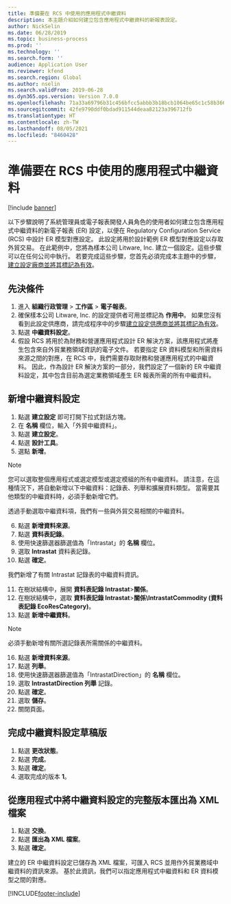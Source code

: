 ```yaml
---
title: 準備要在 RCS 中使用的應用程式中繼資料
description: 本主題介紹如何建立包含應用程式中繼資料的新報表設定。
author: NickSelin
ms.date: 06/28/2019
ms.topic: business-process
ms.prod: ''
ms.technology: ''
ms.search.form: ''
audience: Application User
ms.reviewer: kfend
ms.search.region: Global
ms.author: nselin
ms.search.validFrom: 2019-06-28
ms.dyn365.ops.version: Version 7.0.0
ms.openlocfilehash: 71a33a69796b31c456bfcc5abbb3b18bcb1064be65c1c58b36656a9cebfbf47d
ms.sourcegitcommit: 42fe9790ddf0bdad911544deaa82123a396712fb
ms.translationtype: HT
ms.contentlocale: zh-TW
ms.lasthandoff: 08/05/2021
ms.locfileid: "8460428"
---
```

# <a name="prepare-application-metadata-to-be-used-in-rcs"></a>準備要在 RCS 中使用的應用程式中繼資料
[!include [banner](../../includes/banner.md)]

以下步驟說明了系統管理員或電子報表開發人員角色的使用者如何建立包含應用程式中繼資料的新電子報表 (ER) 設定，以便在 Regulatory Configuration Service (RCS) 中設計 ER 模型對應設定。 此設定將用於設計範例 ER 模型對應設定以存取外貿交易。 在此範例中，您將為樣本公司 Litware, Inc. 建立一個設定。這些步驟可以在任何公司中執行。 若要完成這些步驟，您首先必須完成本主題中的步驟，[建立設定廠商並將其標記為有效](er-configuration-provider-mark-it-active-2016-11.md)。

## <a name="prerequisites"></a>先決條件
1.    進入 **組織行政管理** > **工作區** > **電子報表**。 
2.    確保樣本公司 Litware, Inc. 的設定提供者可用並標記為 **作用中**。 如果您沒有看到此設定供應商，請完成程序中的步驟[建立設定供應商並將其標記為有效](er-configuration-provider-mark-it-active-2016-11.md)。 
3.    點選 **中繼資料設定**。 
4.    假設 RCS 將用於為財務和營運應用程式設計 ER 解決方案，該應用程式將產生包含來自外貿業務領域資訊的電子文件。 若要指定 ER 資料模型和所需資料來源之間的對應，在 RCS 中，我們需要存取財務和營運應用程式的中繼資料。 因此，作為設計 ER 解決方案的一部分，我們設定了一個新的 ER 中繼資料設定，其中包含目前為選定業務領域產生 ER 報表所需的所有中繼資料。 

## <a name="add-metadata-configuration"></a>新增中繼資料設定 
1.    點選 **建立設定** 即可打開下拉式對話方塊。 
2.    在 **名稱** 欄位，輸入「外貿中繼資料」。 
3.    點選 **建立設定**。 
4.    點選 **設計工具**。 
5.    選點 **新增**。 
  
> [!NOTE]
> 您可以選取整個應用程式或選定模型或選定模組的所有中繼資料。 請注意，在這種情況下，將自動新增以下中繼資料：記錄表、列舉和擴展資料類型。 當需要其他類型的中繼資料時，必須手動新增它們。 
 
透過手動選取中繼資料項，我們有一些與外貿交易相關的中繼資料。 
  
6.    點選 **新增資料來源**。 
7.    點選 **資料表記錄**。 
8.    使用快速篩選器篩選值為「Intrastat」的 **名稱** 欄位。 
9.    選取 **Intrastat** 資料表記錄。 
10.    點選 **確定**。
  
我們新增了有關 Intrastat 記錄表的中繼資料資訊。 
  
11.    在樹狀結構中，展開 **資料表記錄 Intrastat**\>**關係**。 
12.    在樹狀結構中，選取 **資料表記錄 Intrastat**\>**關係\IntrastatCommodity (資料表記錄 EcoResCategory)**。     
13.    點選 **新增中繼資料**。 
  
> [!NOTE]
> 必須手動新增有關所選記錄表所需關係的中繼資料。 
  
16.    點選 **新增資料來源**。 
17.    點選 **列舉**。 
18.    使用快速篩選器篩選值為「IntrastatDirection」的 **名稱** 欄位。 
19.    選取 **IntrastatDirection 列舉** 記錄。 
20.    點選 **確定**。 
21.    選取 **儲存**。  
22.    關閉頁面。 
  
## <a name="complete-the-draft-version-of-metadata-configuration"></a>完成中繼資料設定草稿版
1.    點選 **更改狀態**。 
2.    點選 **完成**。 
3.    點選 **確定**。 
4.    選取完成的版本 **1**。 
  
## <a name="export-the-completed-version-of-metadata-configuration-from-application-as-xml-file"></a>從應用程式中將中繼資料設定的完整版本匯出為 XML 檔案
1.    點選 **交換**。 
2.    點選 **匯出為 XML 檔案**。 
3.    點選 **確定**。 
    
建立的 ER 中繼資料設定已儲存為 XML 檔案，可匯入 RCS 並用作外貿業務域中繼資料的資訊來源。 基於此資訊，我們可以指定應用程式中繼資料和 ER 資料模型之間的對應。


[!INCLUDE[footer-include](../../../../includes/footer-banner.md)]